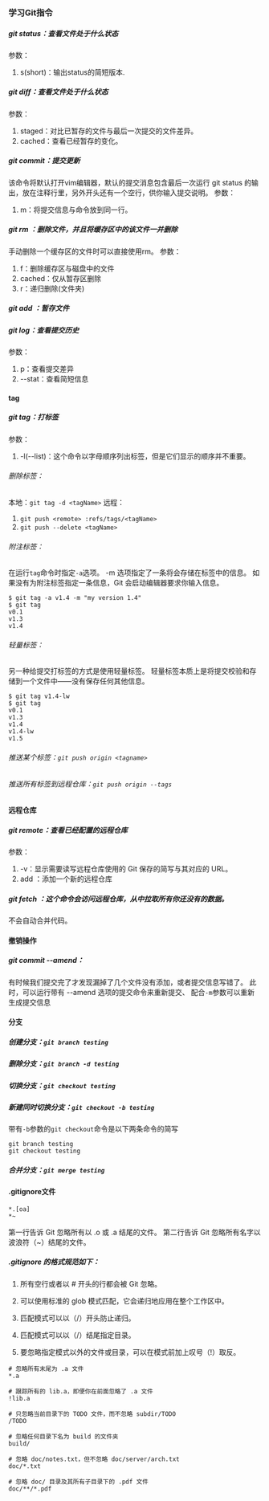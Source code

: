### 学习Git指令

##### git status：查看文件处于什么状态

参数：
1. s(short)：输出status的简短版本.

##### git diff：查看文件处于什么状态
参数：
1. staged：对比已暂存的文件与最后一次提交的文件差异。
2. cached：查看已经暂存的变化。

##### git commit：提交更新
该命令将默认打开vim编辑器，默认的提交消息包含最后一次运行 git status 的输出，放在注释行里，另外开头还有一个空行，供你输入提交说明。
参数：
1. m：将提交信息与命令放到同一行。

##### git rm <file>：删除文件，并且将缓存区中的该文件一并删除
手动删除一个缓存区的文件时可以直接使用rm。
参数：
1. f：删除缓存区与磁盘中的文件
2. cached：仅从暂存区删除
3. r：递归删除(文件夹)
##### git add <file>：暂存文件
##### git log：查看提交历史
参数：
1. p：查看提交差异
2. --stat：查看简短信息

#### tag

##### git tag：打标签
参数：
1. -l(--list)：这个命令以字母顺序列出标签，但是它们显示的顺序并不重要。

###### 删除标签：
本地：```git tag -d <tagName>```
远程：
1. ```git push <remote> :refs/tags/<tagName>```
2. ```git push --delete <tagName>```
   


###### 附注标签：
在运行```tag```命令时指定```-a```选项。
-m 选项指定了一条将会存储在标签中的信息。 如果没有为附注标签指定一条信息，Git 会启动编辑器要求你输入信息。
```
$ git tag -a v1.4 -m "my version 1.4"
$ git tag
v0.1
v1.3
v1.4
```

###### 轻量标签：
另一种给提交打标签的方式是使用轻量标签。 轻量标签本质上是将提交校验和存储到一个文件中——没有保存任何其他信息。
```
$ git tag v1.4-lw
$ git tag
v0.1
v1.3
v1.4
v1.4-lw
v1.5
```

###### 推送某个标签：```git push origin <tagname>```
###### 推送所有标签到远程仓库：```git push origin --tags```



#### 远程仓库
##### git remote：查看已经配置的远程仓库
参数：
1. -v：显示需要读写远程仓库使用的 Git 保存的简写与其对应的 URL。
2. add <shortname> <url>：添加一个新的远程仓库

##### git fetch <remote>：这个命令会访问远程仓库，从中拉取所有你还没有的数据。
不会自动合并代码。

#### 撤销操作 
##### git commit --amend：
有时候我们提交完了才发现漏掉了几个文件没有添加，或者提交信息写错了。 此时，可以运行带有 --amend 选项的提交命令来重新提交、
配合```-m```参数可以重新生成提交信息


#### 分支
##### 创建分支：```git branch testing```
##### 删除分支：```git branch -d testing```
##### 切换分支：```git checkout testing```
##### 新建同时切换分支：```git checkout -b testing```
带有```-b```参数的```git checkout```命令是以下两条命令的简写
```
git branch testing
git checkout testing
```
##### 合并分支：```git merge testing```

#### .gitignore文件
```
*.[oa]
*~
```

第一行告诉 Git 忽略所有以 .o 或 .a 结尾的文件。
第二行告诉 Git 忽略所有名字以波浪符（~）结尾的文件。


##### .gitignore 的格式规范如下：

1. 所有空行或者以 # 开头的行都会被 Git 忽略。

2. 可以使用标准的 glob 模式匹配，它会递归地应用在整个工作区中。

3. 匹配模式可以以（/）开头防止递归。

4. 匹配模式可以以（/）结尾指定目录。

5. 要忽略指定模式以外的文件或目录，可以在模式前加上叹号（!）取反。

```
# 忽略所有末尾为 .a 文件
*.a

# 跟踪所有的 lib.a，即便你在前面忽略了 .a 文件
!lib.a

# 只忽略当前目录下的 TODO 文件，而不忽略 subdir/TODO
/TODO

# 忽略任何目录下名为 build 的文件夹
build/

# 忽略 doc/notes.txt，但不忽略 doc/server/arch.txt
doc/*.txt

# 忽略 doc/ 目录及其所有子目录下的 .pdf 文件
doc/**/*.pdf
```


